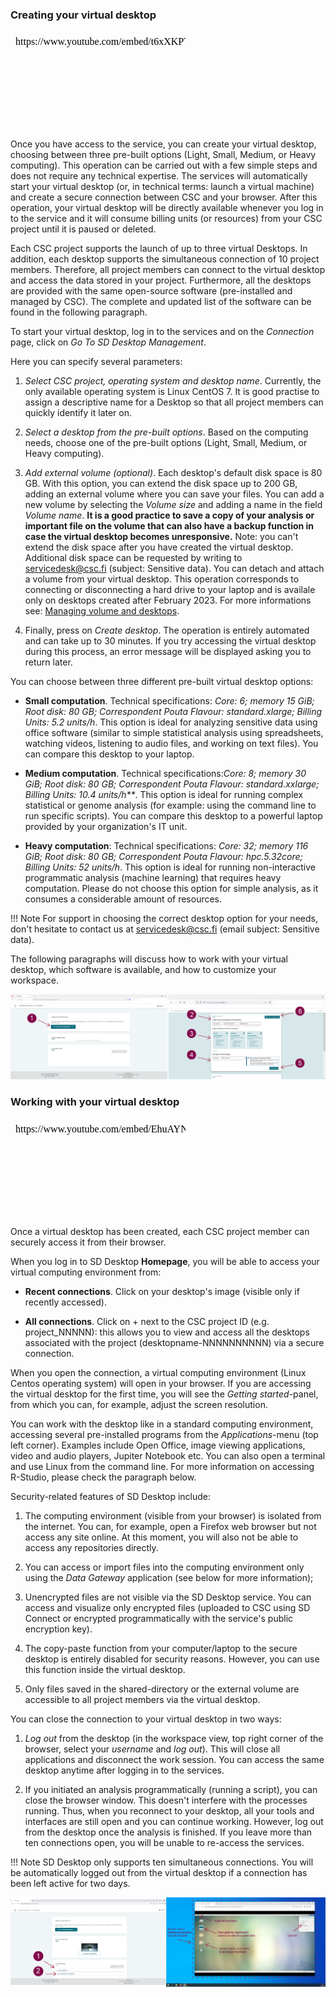 
### Creating your virtual desktop


<iframe width="280" height="155" srcdoc="https://www.youtube.com/embed/t6xXKPTB6H0" title="YouTube video player" frameborder="0" allow="accelerometer; autoplay; clipboard-write; encrypted-media; gyroscope; picture-in-picture" allowfullscreen></iframe>

Once you have access to the service, you can create your virtual desktop, choosing between three pre-built options (Light, Small, Medium, or Heavy computing). This operation can be carried out with a few simple steps and does not require any technical expertise. The services will automatically start your virtual desktop (or, in technical terms: launch a virtual machine) and create a secure connection between CSC and your browser. After this operation, your virtual desktop will be directly available whenever you log in to the service and it will consume billing units (or resources) from your CSC project until it is paused or deleted.

Each CSC project supports the launch of up to three virtual Desktops. In addition, each desktop supports the simultaneous connection of 10 project members. Therefore, all project members can connect to the virtual desktop and access the data stored in your project. Furthermore, all the desktops are provided with the same open-source software (pre-installed and managed by CSC). The complete and updated list of the software can be found in the following paragraph.


To start your virtual desktop, log in to the services and on the _Connection_ page, click on _Go To SD Desktop Management_. 

Here you can specify several parameters:

1. _Select CSC project, operating system and desktop name_.
Currently, the only available operating system is Linux CentOS 7. It is good practise to assign a descriptive name for a Desktop so that all project members can quickly identify it later on.

2. _Select a desktop from the pre-built options_. Based on the computing needs, choose one of the pre-built options (Light, Small, Medium, or Heavy computing).

3. _Add external volume (optional)_. Each desktop's default disk space is 80 GB. With this option, you can extend the disk space up to 200 GB, adding an external volume where you can save your files. You can add a new volume by selecting the  _Volume size_  and adding a name in the field _Volume name_. **It is a good practice to save a copy of your analysis or important file on the volume that can also have a backup function in case the virtual desktop becomes unresponsive.** Note: you can't extend the disk space after you have created the virtual desktop. Additional disk space can be requested by writing to servicedesk@csc.fi (subject: Sensitive data). 
You can detach and attach a volume from your virtual desktop. This operation corresponds to connecting or disconnecting a hard drive to your laptop and is availale only on desktops created after February 2023. For more informations see: [Managing volume and desktops](./sd_desktop.md#managing-volumes-and-virtual-desktops).

4. Finally, press on _Create desktop_. The operation is entirely automated and can take up to 30 minutes. If you try accessing the virtual desktop during this process, an error message will be displayed asking you to return later.


You can choose between three different pre-built virtual desktop options:


* **Small computation**. Technical specifications: _Core: 6; memory 15 GiB; Root disk: 80 GB; Correspondent Pouta Flavour: standard.xlarge; Billing Units: 5.2 units/h_. This option is ideal for analyzing sensitive data using office software (similar to simple statistical analysis using spreadsheets, watching videos, listening to audio files, and working on text files). You can compare this desktop to your laptop. 

* **Medium computation**. Technical specifications:_Core: 8; memory 30 GiB; Root disk: 80 GB; Correspondent Pouta Flavour: standard.xxlarge; Billing Units: 10.4 units/h**_. This option is ideal for running complex statistical or genome analysis (for example: using the command line to run specific scripts). You can compare this desktop to a powerful laptop provided by your organization's  IT unit. 

* **Heavy computation**: Technical specifications: _Core: 32; memory 116 GiB; Root disk: 80 GB; Correspondent Pouta Flavour: hpc.5.32core; Billing Units: 52 units/h_. This option is ideal for running non-interactive programmatic analysis (machine learning) that requires heavy computation. Please do not choose this option for simple analysis, as it consumes a considerable amount of resources. 



!!! Note
    For support in choosing the correct desktop option for your needs, don't hesitate to contact us at servicedesk@csc.fi (email subject: Sensitive data). 

The following paragraphs will discuss how to work with your virtual desktop, which software is available, and how to customize your workspace.

[![Launch](images/desktop/desktop_launch.png)](images/desktop/desktop_launch.png)



### Working with your virtual desktop


<iframe width="280" height="155" srcdoc="https://www.youtube.com/embed/EhuAYNLS90g" title="YouTube video player" frameborder="0" allow="accelerometer; autoplay; clipboard-write; encrypted-media; gyroscope; picture-in-picture" allowfullscreen></iframe>



Once a virtual desktop has been created, each CSC project member can securely access it from their browser.

When you log in to SD Desktop **Homepage**,  you will be able to access your virtual computing environment from:

* **Recent connections**. Click on your desktop's image (visible only if recently accessed).

* **All connections**. Click on + next to the CSC project ID (e.g. project_NNNNN): this allows you to view and access all the desktops associated with the project (desktopname-NNNNNNNNNN) via a secure connection. 


When you open the connection, a virtual computing environment (Linux Centos operating system) will open in your browser. If you are accessing the virtual desktop for the first time, you will see the *Getting started*-panel, from which you can, for example, adjust the screen resolution.

You can work with the desktop like in a standard computing environment, accessing several pre-installed programs from the *Applications*-menu (top left corner). Examples include Open Office, image viewing applications, video and audio players, Jupiter Notebook etc. You can also open a terminal and use Linux from the command line. For more information on accessing R-Studio, please check the paragraph below.


Security-related features of SD Desktop include:

1. The computing environment (visible from your browser) is isolated from the internet. You can, for example, open a Firefox web browser but not access any site online. At this moment, you will also not be able to access any repositories directly.

2. You can access or import files into the computing environment only using the *Data Gateway* application (see below for more information);

3. Unencrypted files are not visible via the SD Desktop service. You can access and visualize only encrypted files (uploaded to CSC using SD Connect or encrypted programmatically with the service's public encryption key). 

4. The copy-paste function from your computer/laptop to the secure desktop is entirely disabled for security reasons. However, you can use this function inside the virtual desktop.

5. Only files saved in the shared-directory or the external volume are accessible to all project members via the virtual desktop. 


You can close the connection to your virtual desktop in two ways:

1. _Log out_ from the desktop (in the workspace view, top right corner of the browser, select your _username_ and _log out_). This will close all applications and disconnect the work session. You can access the same desktop anytime after logging in to the services.

2. If you initiated an analysis programmatically (running a script), you can close the browser window. This doesn't interfere with the processes running. Thus, when you reconnect to your desktop, all your tools and interfaces are still open and you can continue working. However, log out from the desktop once the analysis is finished. If you leave more than ten connections open, you will be unable to re-access the services. 

!!! Note
    SD Desktop only supports ten simultaneous connections. You will be automatically logged out from the virtual desktop if a connection has been left active for two days.
 
 
 [![Access-virtual-Desktop](images/desktop/desktop-access.png)](images/desktop/desktop-access.png)


     

